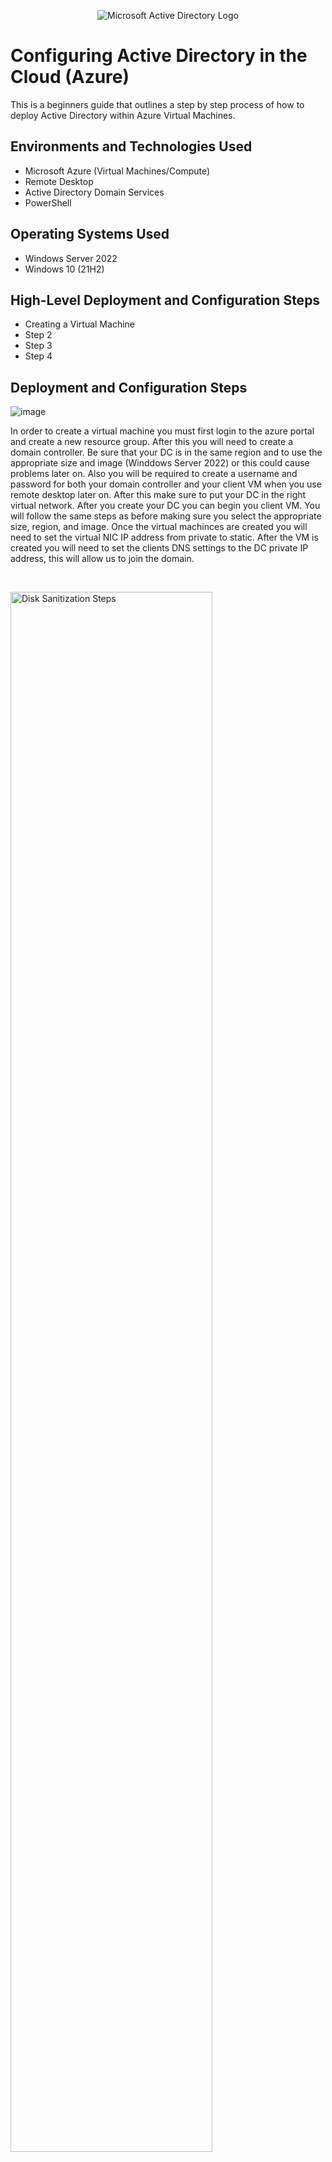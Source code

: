 <p align="center">
<img src="https://i.imgur.com/pU5A58S.png" alt="Microsoft Active Directory Logo"/>
</p>

<h1>Configuring Active Directory in the Cloud (Azure)</h1>
This is a beginners guide that outlines a step by step process of how to deploy Active Directory within Azure Virtual Machines.<br />



<h2>Environments and Technologies Used</h2>

- Microsoft Azure (Virtual Machines/Compute)
- Remote Desktop
- Active Directory Domain Services
- PowerShell

<h2>Operating Systems Used </h2>

- Windows Server 2022
- Windows 10 (21H2)

<h2>High-Level Deployment and Configuration Steps</h2>

- Creating a Virtual Machine
- Step 2
- Step 3
- Step 4

<h2>Deployment and Configuration Steps</h2>

![image](https://github.com/user-attachments/assets/c8a17e87-187e-4f1c-b5df-51e6b374e9ab)


<p>
</p>
<p>
In order to create a virtual machine you must first login to the azure portal and create a new resource group. After this you will need to create a domain controller. Be sure that your DC is in the same region and to use the appropriate size and image (Winddows Server 2022) or this could cause problems later on. Also you will be required to create a username and password for both your domain controller and your client VM when you use remote desktop later on. After this make sure to put your DC in the right virtual network. After you create your DC you can begin you client VM. You will follow the same steps as before making sure you select the appropriate size, region, and image. Once the virtual machinces are created you will need to set the virtual NIC IP address from private to static. After the VM is created you will need to set the clients DNS settings to the DC private IP address, this will allow us to join the domain. 
</p>
<br />

<p>
<img src="https://i.imgur.com/DJmEXEB.png" height="80%" width="80%" alt="Disk Sanitization Steps"/>
</p>
<p>
Lorem ipsum dolor sit amet, consectetur adipiscing elit, sed do eiusmod tempor incididunt ut labore et dolore magna aliqua. Ut enim ad minim veniam, quis nostrud exercitation ullamco laboris nisi ut aliquip ex ea commodo consequat. Duis aute irure dolor in reprehenderit in voluptate velit esse cillum dolore eu fugiat nulla pariatur.
</p>
<br />

<p>
<img src="https://i.imgur.com/DJmEXEB.png" height="80%" width="80%" alt="Disk Sanitization Steps"/>
</p>
<p>
Lorem ipsum dolor sit amet, consectetur adipiscing elit, sed do eiusmod tempor incididunt ut labore et dolore magna aliqua. Ut enim ad minim veniam, quis nostrud exercitation ullamco laboris nisi ut aliquip ex ea commodo consequat. Duis aute irure dolor in reprehenderit in voluptate velit esse cillum dolore eu fugiat nulla pariatur.
</p>
<br />
